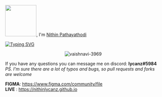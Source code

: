 <p><img src= "https://media.giphy.com/media/sRHVFZVZlHsOBwYTFn/giphy.gif" width="100px" height="100px">, I'm <a href = "https://peerlist.io/vaishnavikale">Nithin Pathayathodi</a></p>
</p>
<a href="https://git.io/typing-svg"><img src="https://readme-typing-svg.demolab.com?font=Fira+Code&pause=1000&width=435&lines=I+am+a+tech+enthusiast%2C+explorer%2C;and+love+solving+problems+;creatively+using+gamification" alt="Typing SVG" /></a>
</div>
<p align='center'>
 <img src="https://github-profile-trophy.vercel.app/?username=vaishnavi-3969&theme=juicyfresh&column=-1&margin-w=15&margin-h=15" alt="vaishnavi-3969" />
<a href = "https://holopin.io/@vaishnavikale"><img src = "https://www.holopin.me/vaishnavikale" alt=""/></a>
</p>



If you have any questions you can message me on discord: **lycanz#5984**  
*PS. I'm sure there are a lot of typos and bugs, so pull requests and forks are welcome*  

**FIGMA**: https://www.figma.com/community/file  
**LIVE** : https://nithinlycanz.github.io
